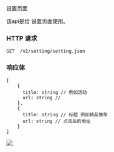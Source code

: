 设置页面

该api是给 设置页面使用。

### HTTP 请求

```
GET  /v2/setting/setting.json
```
### 响应体

```
[
	{
	  title: string // 例如活动
	  url: string // 
	},
	{
	  title: string // 标题 例如精品推荐
	  url: string // 点击后的地址
	}
]
```





![](https://github.com/zhangshanhai/readthis-web/blob/master/10%E4%B8%87%E5%8A%A0/%E8%A7%86%E8%A7%89%E7%A8%BF/iPhone%2067%20%E2%80%93%E8%AE%BE%E7%BD%AE.png?raw=true)



